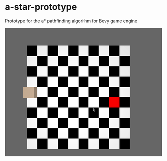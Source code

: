 # a-star-prototype
Prototype for the a* pathfinding algorithm for Bevy game engine

![Latest version screenshot](images/2.gif)
